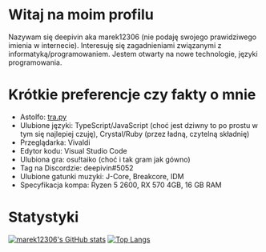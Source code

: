 # Witaj na moim profilu
Nazywam się deepivin aka marek12306 (nie podaję swojego prawidziwego imienia w internecie). Interesuję się zagadnieniami związanymi z informatyką/programowaniem. Jestem otwarty na nowe technologie, języki programowania.

# Krótkie preferencje czy fakty o mnie
- Astolfo: [tra.py](https://github.com/marek12306/tra.py)
- Ulubione języki: TypeScript/JavaScript (choć jest dziwny to po prostu w tym się najlepiej czuję), Crystal/Ruby (przez ładną, czytelną składnię)
- Przeglądarka: Vivaldi
- Edytor kodu: Visual Studio Code
- Ulubiona gra: osu!taiko (choć i tak gram jak gówno)
- Tag na Discordzie: deepivin#5052
- Ulubione gatunki muzyki: J-Core, Breakcore, IDM
- Specyfikacja kompa: Ryzen 5 2600, RX 570 4GB, 16 GB RAM

# Statystyki
[![marek12306's GitHub stats](https://github-readme-stats.vercel.app/api?username=marek12306)](https://github.com/anuraghazra/github-readme-stats) 
[![Top Langs](https://github-readme-stats.vercel.app/api/top-langs/?username=marek12306&layout=compact)](https://github.com/anuraghazra/github-readme-stats)
